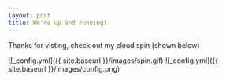 ```yaml
---
layout: post
title: We're up and running!
---
```


Thanks for visting, check out my cloud spin (shown below) 

![_config.yml]({{ site.baseurl }}/images/spin.gif)
![_config.yml]({{ site.baseurl }}/images/config.png)
